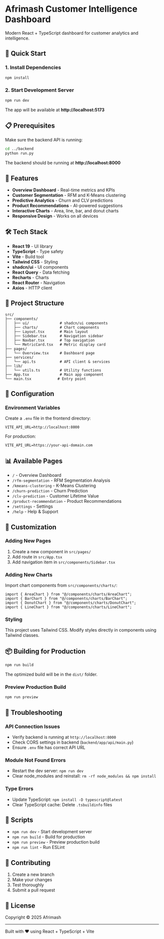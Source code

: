 # Afrimash Customer Intelligence Dashboard

Modern React + TypeScript dashboard for customer analytics and intelligence.

## 🚀 Quick Start

### 1. Install Dependencies

```bash
npm install
```

### 2. Start Development Server

```bash
npm run dev
```

The app will be available at **http://localhost:5173**

## 📋 Prerequisites

Make sure the backend API is running:

```bash
cd ../backend
python run.py
```

The backend should be running at **http://localhost:8000**

## 🎨 Features

- **Overview Dashboard** - Real-time metrics and KPIs
- **Customer Segmentation** - RFM and K-Means clustering
- **Predictive Analytics** - Churn and CLV predictions
- **Product Recommendations** - AI-powered suggestions
- **Interactive Charts** - Area, line, bar, and donut charts
- **Responsive Design** - Works on all devices

## 🛠️ Tech Stack

- **React 19** - UI library
- **TypeScript** - Type safety
- **Vite** - Build tool
- **Tailwind CSS** - Styling
- **shadcn/ui** - UI components
- **React Query** - Data fetching
- **Recharts** - Charts
- **React Router** - Navigation
- **Axios** - HTTP client

## 📁 Project Structure

```
src/
├── components/
│   ├── ui/              # shadcn/ui components
│   ├── charts/          # Chart components
│   ├── Layout.tsx       # Main layout
│   ├── Sidebar.tsx      # Navigation sidebar
│   ├── Navbar.tsx       # Top navigation
│   └── MetricCard.tsx   # Metric display card
├── pages/
│   └── Overview.tsx     # Dashboard page
├── services/
│   └── api.ts           # API client & services
├── lib/
│   └── utils.ts         # Utility functions
├── App.tsx              # Main app component
└── main.tsx            # Entry point
```

## 🔧 Configuration

### Environment Variables

Create a `.env` file in the frontend directory:

```env
VITE_API_URL=http://localhost:8000
```

For production:

```env
VITE_API_URL=https://your-api-domain.com
```

## 📊 Available Pages

- `/` - Overview Dashboard
- `/rfm-segmentation` - RFM Segmentation Analysis
- `/kmeans-clustering` - K-Means Clustering
- `/churn-prediction` - Churn Prediction
- `/clv-prediction` - Customer Lifetime Value
- `/product-recommendation` - Product Recommendations
- `/settings` - Settings
- `/help` - Help & Support

## 🎨 Customization

### Adding New Pages

1. Create a new component in `src/pages/`
2. Add route in `src/App.tsx`
3. Add navigation item in `src/components/Sidebar.tsx`

### Adding New Charts

Import chart components from `src/components/charts/`:

```tsx
import { AreaChart } from "@/components/charts/AreaChart";
import { BarChart } from "@/components/charts/BarChart";
import { DonutChart } from "@/components/charts/DonutChart";
import { LineChart } from "@/components/charts/LineChart";
```

### Styling

This project uses Tailwind CSS. Modify styles directly in components using Tailwind classes.

## 📦 Building for Production

```bash
npm run build
```

The optimized build will be in the `dist/` folder.

### Preview Production Build

```bash
npm run preview
```

## 🐛 Troubleshooting

### API Connection Issues

- Verify backend is running at `http://localhost:8000`
- Check CORS settings in backend (`backend/app/api/main.py`)
- Ensure `.env` file has correct API URL

### Module Not Found Errors

- Restart the dev server: `npm run dev`
- Clear node_modules and reinstall: `rm -rf node_modules && npm install`

### Type Errors

- Update TypeScript: `npm install -D typescript@latest`
- Clear TypeScript cache: Delete `.tsbuildinfo` files

## 📝 Scripts

- `npm run dev` - Start development server
- `npm run build` - Build for production
- `npm run preview` - Preview production build
- `npm run lint` - Run ESLint

## 🤝 Contributing

1. Create a new branch
2. Make your changes
3. Test thoroughly
4. Submit a pull request

## 📄 License

Copyright © 2025 Afrimash

---

Built with ❤️ using React + TypeScript + Vite
